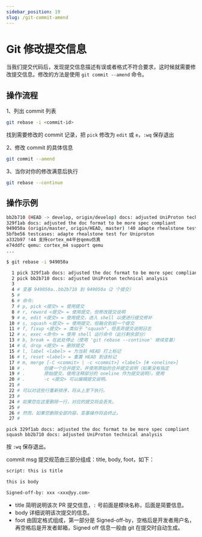 ```yaml
---
sidebar_position: 19
slug: /git-commit-amend
---
```


# Git 修改提交信息



当我们提交代码后，发现提交信息描述有误或者格式不符合要求，这时候就需要修改提交信息。修改的方法是使用 `git commit --amend` 命令。



## 操作流程

1、列出 commit 列表

```bash
git rebase -i <commit-id>
```

找到需要修改的 commit 记录，把 `pick` 修改为 `edit` 或 `e`，`:wq` 保存退出

2、修改 commit 的具体信息

```bash
git commit --amend
```

3、当你对你的修改满意后执行

```bash
git rebase --continue
```



## 操作示例

```bash
bb2b710 (HEAD -> develop, origin/develop) docs: adjusted UniProton technical analysis
329f1ab docs: adjusted the doc format to be more spec compliant
949050a (origin/master, origin/HEAD, master) !40 adapte rhealstone test for Uniproton
5bfbe56 testcases: adapte rhealstone test for Uniproton
a332b97 !44 支持cortex_m4平台qemu仿真
e74ddfc qemu: cortex_m4 support qemu
...
```



```bash
$ git rebase -i 949050a
```



```bash
  1 pick 329f1ab docs: adjusted the doc format to be more spec compliant
  2 pick bb2b710 docs: adjusted UniProton technical analysis
  3 
  4 # 变基 949050a..bb2b710 到 949050a（2 个提交）
  5 #
  6 # 命令:
  7 # p, pick <提交> = 使用提交
  8 # r, reword <提交> = 使用提交，但修改提交说明
  9 # e, edit <提交> = 使用提交，进入 shell 以便进行提交修补
 10 # s, squash <提交> = 使用提交，但融合到前一个提交
 11 # f, fixup <提交> = 类似于 "squash"，但丢弃提交说明日志
 12 # x, exec <命令> = 使用 shell 运行命令（此行剩余部分）
 13 # b, break = 在此处停止（使用 'git rebase --continue' 继续变基）
 14 # d, drop <提交> = 删除提交
 15 # l, label <label> = 为当前 HEAD 打上标记
 16 # t, reset <label> = 重置 HEAD 到该标记
 17 # m, merge [-C <commit> | -c <commit>] <label> [# <oneline>]
 18 # .       创建一个合并提交，并使用原始的合并提交说明（如果没有指定
 19 # .       原始提交，使用注释部分的 oneline 作为提交说明）。使用
 20 # .       -c <提交> 可以编辑提交说明。
 21 #
 22 # 可以对这些行重新排序，将从上至下执行。
 23 #
 24 # 如果您在这里删除一行，对应的提交将会丢失。
 25 #
 26 # 然而，如果您删除全部内容，变基操作将会终止。
 27 #

```



```
pick 329f1ab docs: adjusted the doc format to be more spec compliant
squash bb2b710 docs: adjusted UniProton technical analysis
```

按 `:wq` 保存退出。



commit msg 提交规范由三部分组成：title, body, foot，如下：

```bash
script: this is title

this is body

Signed-off-by: xxx <xxx@yy.com>
```

- title 简明说明该次 PR 提交信息，`:` 号前面是模块名称，后面是简要信息。
- body 详细说明该次提交的信息。
- foot 由固定格式组成，第一部分是 Signed-off-by，空格后是开发者用户名，再空格后是开发者邮箱，Signed off 信息一般由 git 在提交时自动生成。



